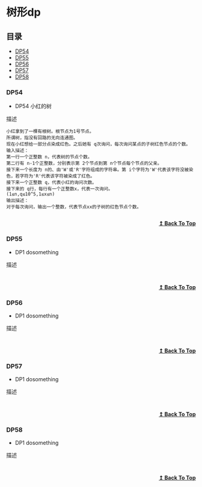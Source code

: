 # 树形dp

## 目录

- [DP54](#DP54)
- [DP55](#DP55)
- [DP56](#DP56)
- [DP57](#DP57)
- [DP58](#DP58)


### DP54
* DP54 小红的树

描述
```
小红拿到了一棵有根树。根节点为1号节点。
所谓树，指没有回路的无向连通图。
现在小红想给一部分点染成红色。之后她有 q次询问，每次询问某点的子树红色节点的个数。
输入描述：
第一行一个正整数 n，代表树的节点个数。
第二行有 n-1个正整数，分别表示第 2个节点到第 n个节点每个节点的父亲。
接下来一个长度为 n的、由'W'或'R'字符组成的字符串。第 i个字符为'W'代表该字符没被染色，若字符为'R'代表该字符被染成了红色。
接下来一个正整数 q，代表小红的询问次数。
接下来的 q行，每行有一个正整数x，代表一次询问。
(1≤n,q≤10^5,1≤x≤n)
输出描述：
对于每次询问，输出一个整数，代表节点xx的子树的红色节点个数。
```
<!-- ![img]() -->
```cpp

```

<div align="right">
    <b><a href="#目录">↥ Back To Top</a></b>
</div>


### DP55
* DP1 dosomething

描述
```

```
<!-- ![img]() -->
```cpp

```

<div align="right">
    <b><a href="#目录">↥ Back To Top</a></b>
</div>


### DP56
* DP1 dosomething

描述
```

```
<!-- ![img]() -->
```cpp

```

<div align="right">
    <b><a href="#目录">↥ Back To Top</a></b>
</div>


### DP57
* DP1 dosomething

描述
```

```
<!-- ![img]() -->
```cpp

```

<div align="right">
    <b><a href="#目录">↥ Back To Top</a></b>
</div>


### DP58
* DP1 dosomething

描述
```

```
<!-- ![img]() -->
```cpp

```

<div align="right">
    <b><a href="#目录">↥ Back To Top</a></b>
</div>

